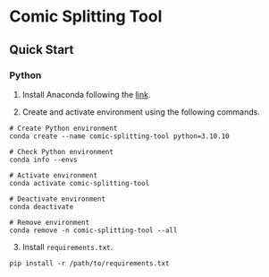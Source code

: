 # Comic Splitting Tool

## Quick Start

### Python

1. Install Anaconda following the [link](https://docs.anaconda.com/anaconda/install/index.html).

2. Create and activate environment using the following commands.
```
# Create Python environment
conda create --name comic-splitting-tool python=3.10.10

# Check Python environment
conda info --envs

# Activate environment
conda activate comic-splitting-tool

# Deactivate environment
conda deactivate

# Remove environment
conda remove -n comic-splitting-tool --all
```

3. Install `requirements.txt`.
```
pip install -r /path/to/requirements.txt
```
